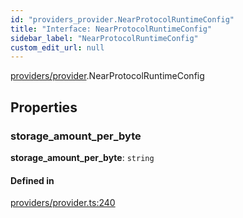 ```yaml
---
id: "providers_provider.NearProtocolRuntimeConfig"
title: "Interface: NearProtocolRuntimeConfig"
sidebar_label: "NearProtocolRuntimeConfig"
custom_edit_url: null
---
```


[providers/provider](../modules/providers_provider.md).NearProtocolRuntimeConfig

## Properties

### storage\_amount\_per\_byte

 **storage\_amount\_per\_byte**: `string`

#### Defined in

[providers/provider.ts:240](https://github.com/maxhr/near--near-api-js/blob/a0c9a104/packages/near-api-js/src/providers/provider.ts#L240)
